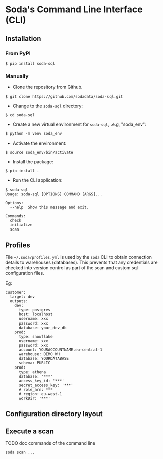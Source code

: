 # Soda's Command Line Interface (CLI)

## Installation

### From PyPI

```
$ pip install soda-sql
```

### Manually

- Clone the repository from Github.

```
$ git clone https://github.com/sodadata/soda-sql.git
```

- Change to the `soda-sql` directory:

```
$ cd soda-sql
```

- Create a new virtual environment for `soda-sql`, .e.g, "soda_env":

```
$ python -m venv soda_env
```

- Activate the environment:
```
$ source soda_env/bin/activate
```

- Install the package:
```
$ pip install .
```

- Run the CLI application:

```
$ soda-sql
Usage: soda-sql [OPTIONS] COMMAND [ARGS]...

Options:
  --help  Show this message and exit.

Commands:
  check
  initialize
  scan
```

## Profiles

File `~/.soda/profiles.yml` is used by the `soda` CLI to obtain connection details to 
warehouses (databases).  This prevents that any credentials are checked into version control 
as part of the scan and custom sql configuration files.

Eg:

```
customer:
  target: dev
  outputs:
    dev:
      type: postgres
      host: localhost
      username: xxx
      password: xxx
      database: your_dev_db
    prod:
      type: snowflake
      username: xxx
      password: xxx
      account: YOURACCOUNTNAME.eu-central-1
      warehouse: DEMO_WH
      database: YOURDATABASE
      schema: PUBLIC
    prod:
      type: athena
      database: '***'
      access_key_id: '***'
      secret_access_key: '***'
      # role_arn: ***
      # region: eu-west-1
      workDir: '***'
```

## Configuration directory layout



## Execute a scan 

TODO doc commands of the command line

`soda scan ...`
